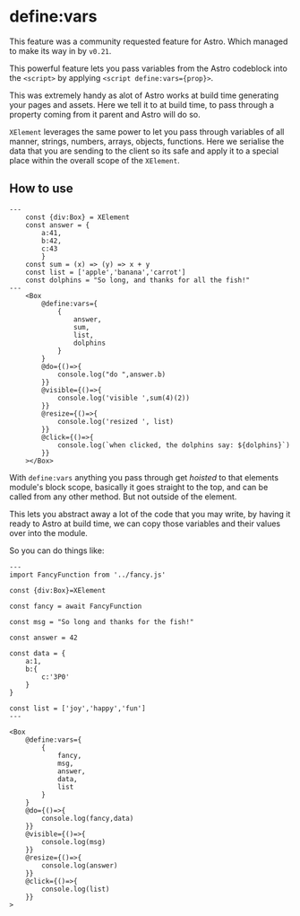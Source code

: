 # define:vars

This feature was a community requested feature for Astro. Which managed to make its way in by `v0.21`.

This powerful feature lets you pass variables from the Astro codeblock into the `<script>` by applying `<script define:vars={prop}>`.

This was extremely handy as alot of Astro works at build time generating your pages and assets. Here we tell it to at build time, to pass through a property coming from it parent and Astro will do so.

`XElement` leverages the same power to let you pass through variables of all manner, strings, numbers, arrays, objects, functions. Here we serialise the data that you are sending to the client so its safe and apply it to a special place within the overall scope of the `XElement`.

## How to use

```astro
---
    const {div:Box} = XElement
    const answer = {
        a:41,
        b:42,
        c:43
        }
    const sum = (x) => (y) => x + y
    const list = ['apple','banana','carrot']
    const dolphins = "So long, and thanks for all the fish!"
---
    <Box
        @define:vars={
            {
                answer,
                sum,
                list,
                dolphins
            }
        }
        @do={()=>{
            console.log("do ",answer.b)
        }}
        @visible={()=>{
            console.log('visible ',sum(4)(2))
        }}
        @resize={()=>{
            console.log('resized ', list)
        }}
        @click={()=>{
            console.log(`when clicked, the dolphins say: ${dolphins}`)
        }}
    ></Box>
```

With `define:vars` anything you pass through get *hoisted* to that elements module's block scope, basically it goes straight to the top, and can be called from any other method. But not outside of the element.

This lets you abstract away a lot of the code that you may write, by having it ready to Astro at build time, we can copy those variables and their values over into the module.

So you can do things like:

```
---
import FancyFunction from '../fancy.js'

const {div:Box}=XElement

const fancy = await FancyFunction

const msg = "So long and thanks for the fish!"

const answer = 42

const data = {
    a:1,
    b:{
        c:'3P0'
    }
}

const list = ['joy','happy','fun']
---

<Box 
    @define:vars={
        {
            fancy,
            msg,
            answer,
            data,
            list
        }
    }
    @do={()=>{
        console.log(fancy,data)
    }}
    @visible={()=>{
        console.log(msg)
    }}
    @resize={()=>{
        console.log(answer)
    }}
    @click={()=>{
        console.log(list)
    }}
>

```
